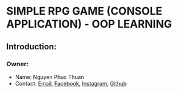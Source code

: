 # SIMPLE RPG GAME (CONSOLE APPLICATION) - OOP LEARNING

## Introduction:
### Owner:
* Name: Nguyen Phuc Thuan
* Contact: [Email](phucthuan.work@gmail.com), [Facebook](fb.com/phucthuan95), [Instagram](https://www.instagram.com/_phuc_thuan_/), [Github](https://github.com/phucthuan1st)


